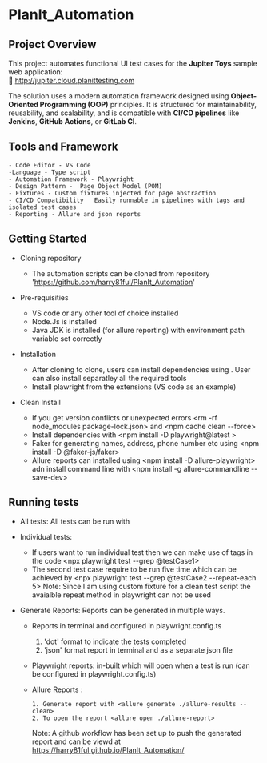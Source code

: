 # PlanIt_Automation

## Project Overview

This project automates functional UI test cases for the **Jupiter Toys** sample web application:  
🔗 http://jupiter.cloud.planittesting.com

The solution uses a modern automation framework designed using **Object-Oriented Programming (OOP)** principles. It is structured for maintainability, reusability, and scalability, and is compatible with **CI/CD pipelines** like **Jenkins**, **GitHub Actions**, or **GitLab CI**.

## Tools and Framework

    - Code Editor - VS Code
    -Language - Type script
    - Automation Framework - Playwright
    - Design Pattern - 	Page Object Model (POM)
    - Fixtures - Custom fixtures injected for page abstraction
    - CI/CD Compatibility	Easily runnable in pipelines with tags and isolated test cases
    - Reporting - Allure and json reports

## Getting Started

- Cloning repository
  - The automation scripts can be cloned from repository 'https://github.com/harry81ful/PlanIt_Automation'
- Pre-requisities

  - VS code or any other tool of choice installed
  - Node.Js is installed
  - Java JDK is installed (for allure reporting) with environment path variable set correctly

- Installation

  - After cloning to clone, users can install dependencies using <npm install>. User can also install separatley all the required tools
  - Install plawright from the extensions (VS code as an example)

- Clean Install
  - If you get version conflicts or unexpected errors <rm -rf node_modules package-lock.json> and <npm cache clean --force>
  - Install dependencies with <npm install -D playwright@latest >
  - Faker for generating names, address, phone number etc using <npm install -D @faker-js/faker>
  - Allure reports can installed using <npm install -D allure-playwright> adn install command line with <npm install -g allure-commandline --save-dev>

## Running tests

- All tests: All tests can be run with <npx playwright test>

- Individual tests:

  - If users want to run individual test then we can make use of tags in the code <npx playwright test --grep @testCase1>
  - The second test case require to be run five time which can be achieved by <npx playwright test --grep @testCase2 --repeat-each 5>
    Note: Since I am using custom fixture for a clean test script the avaialble repeat method in playwright can not be used

- Generate Reports: Reports can be generated in multiple ways.

  - Reports in terminal and configured in playwright.config.ts

    1. 'dot' format to indicate the tests completed
    2. 'json' format report in terminal and as a separate json file

  - Playwright reports: in-built which will open when a test is run (can be configured in playwright.config.ts)
  - Allure Reports :

        1. Generate report with <allure generate ./allure-results --clean>
        2. To open the report <allure open ./allure-report>

    Note: A github workflow has been set up to push the generated report and can be viewd at <https://harry81ful.github.io/PlanIt_Automation/>
